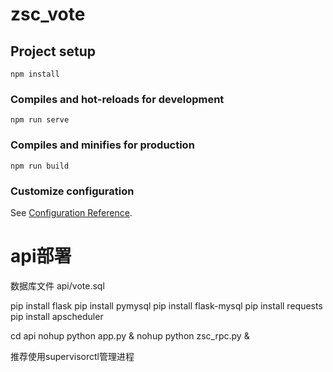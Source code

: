 # zsc_vote

## Project setup
```
npm install
```

### Compiles and hot-reloads for development
```
npm run serve
```

### Compiles and minifies for production
```
npm run build
```

### Customize configuration
See [Configuration Reference](https://cli.vuejs.org/config/).


# api部署

数据库文件 api/vote.sql

pip install flask
pip install pymysql
pip install flask-mysql
pip install requests
pip install apscheduler

cd api
nohup python app.py &
nohup python zsc_rpc.py &

推荐使用supervisorctl管理进程
